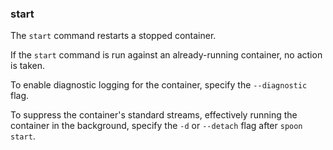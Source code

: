### start

The `start` command restarts a stopped container. 

If the `start` command is run against an already-running container, no action is taken. 

To enable diagnostic logging for the container, specify the `--diagnostic` flag. 

To suppress the container's standard streams, effectively running the container in the background, specify the `-d` or `--detach` flag after `spoon start`. 